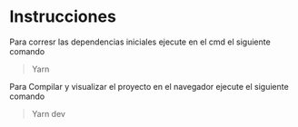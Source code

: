 # Instrucciones

Para corresr las dependencias iniciales ejecute en el cmd el siguiente comando

> Yarn

Para Compilar y visualizar el proyecto en el navegador ejecute el siguiente comando

> Yarn dev